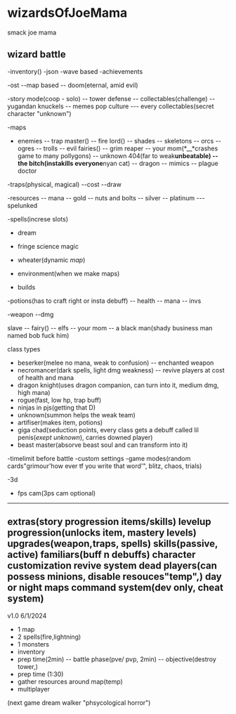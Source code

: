 # wizardsOfJoeMama
smack joe mama

wizard battle
--------------
-inventory()
-json
-wave based
-achievements

-ost
--map based
-- doom(eternal, amid evil)

-story mode(coop - solo)
-- tower defense
-- collectables(challenge)
-- yugandan knuckels
-- memes pop culture
--- every collectables(secret character "unknown")

-maps
- enemies
-- trap master()
-- fire lord()
-- shades
-- skeletons
-- orcs
-- ogres
-- trolls
-- evil fairies()
-- grim reaper
-- your mom(*__*crashes game to many pollygons)
-- unknown 404(far to weak**unbeatable)
-- the bitch(instakills everyone**nyan cat)
-- dragon
-- mimics
-- plague doctor

-traps(physical, magical)
--cost
--draw

-resources
-- mana
-- gold
-- nuts and bolts
-- silver
-- platinum
--- spelunked

-spells(increse slots)
- dream
- fringe science magic
- wheater(dynamic *map*)

- environment(when we make maps)

- builds

-potions(has to craft right or insta debuff)
-- health
-- mana
-- invs

-weapon
--dmg

slave
-- fairy()
-- elfs
-- your mom
-- a black man(shady business man named bob fuck him)

class types
- beserker(melee no mana, weak to confusion)
-- enchanted weapon
- necromancer(dark spells, light dmg weakness)
-- revive players at cost of health and mana
- dragon knight(uses dragon companion, can turn into it, medium dmg, high mana)
- rogue(fast, low hp, trap buff)
- ninjas in pjs(getting that D)
- unknown(summon helps the weak team)
- artifiser(makes item, potions)
- giga chad(seduction points, every class gets a debuff called lil penis(*exept unknown*), carries downed player)
- beast master(absorve beast soul and can transform into it)

-timelimit before battle
-custom settings
-game modes(random cards"grimour'how ever tf you write that word'", blitz, chaos, trials)

-3d
- fps cam(3ps cam optional)
--------------------
extras(story progression items/skills)
levelup progression(unlocks item, mastery levels)
upgrades(weapon,traps, spells)
skills(passive, active)
familiars(buff n debuffs)
character customization
revive system
dead players(can possess minions, disable resouces"temp",)
day or night maps
command system(dev only, cheat system)
---------------------
v1.0 6/1/2024
- 1 map
- 2 spells(fire,lightning)
- 1 monsters
- inventory
- prep time(2min)
-- battle phase(pve/ pvp, 2min)
-- objective(destroy tower,)
- prep time (1:30)
- gather resources around map(temp)
- multiplayer

(next game dream walker "phsycological horror")
